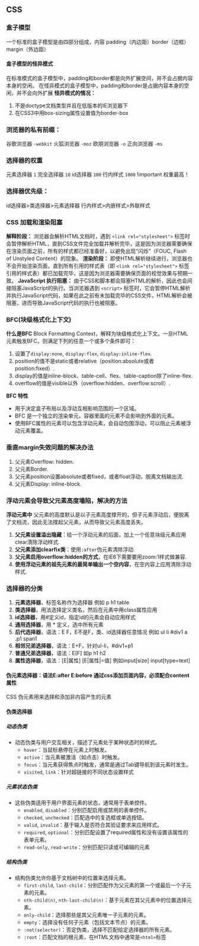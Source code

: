 ## CSS

### 盒子模型
一个标准的盒子模型是由四部分组成，内容 padding（内边距）border（边框）margin（外边距）

#### 盒子模型的怪异模式
在标准模式的盒子模型中，padding和border都是向外扩展空间，并不会占据内容本身的空闲。
在怪异模式的盒子模型中，padding和border是占据内容本身的空闲，并不会向外扩展
**怪异模式的情况：**
1. 不是doctype文档类型并且在低版本的IE浏览器下
2. 在CSS3中用box-sizing属性设置值为border-box

### 浏览器的私有前缀：
谷歌浏览器 `-webkit`
火狐浏览器 `-moz`
欧朋浏览器 `-o`
正向浏览器 `-ms`

### 选择器的权重
元素选择器 `1`
完全选择器 `10`
id选择器 `100`
行内样式 `1000`
!important 权重最高！

### 选择器优先级：
id选择器>类选择器>元素选择器 行内样式>内嵌样式>外联样式

### CSS 加载和渲染阻塞
**解释阶段：**
浏览器会解析HTML文档时，遇到 `<link rel="stylesheet">` 标签时会暂停解析HTML，直到CSS文件完全加载并解析完毕，这是因为浏览器需要确保在渲染页面之前，所有的样式都已经准备好，以避免出现“闪烁”（FOUC, Flash of Unstyled Content）的现象。
**渲染阶段：**
即使HTML解析继续进行，浏览器也不会开始渲染页面，直到所有引用的样式表（即 `<link rel="stylesheet">` 标签引用的样式表）都已加载完毕，这是因为浏览器需要确保页面的视觉效果与预期一致。
**JavaScript 执行阻塞：**
由于CSS和脚本都会阻塞HTML的解析，因此也会间接阻塞JavaScript的执行。当浏览器遇到 `<script>` 标签时，它会暂停HTML解析并执行JavaScript代码，如果在此之前有未加载完毕的CSS文件，HTML解析会被阻塞，进而导致JavaScript代码的执行也被阻塞。

### BFC(块级格式化上下文)
**什么是BFC**
Block Formatting Context，解释为块级格式化上下文。一旦HTML元素触发BFC，则满足下列的任意一个或多个条件即可：
1. 设置了`display:none`, `display:flex`, `display:inline-flex`.
2. position的值不是static或者relative（position:absolute或者position:fixed）.
3. display的值是inline-block、table-cell、flex、table-caption除了inline-flex.
4. overflow的值是visible以外（overflow:hidden、overflow:scroll）.

**BFC 特性**
- 用于决定盒子布局以及浮动互相影响范围的一个区域。
- BFC 是一个独立的渲染单元，容器里面的元素不会影响到外面的元素。
- 使用BFC属性的元素可以包含浮动元素，会自动包围浮动，可以阻止元素被浮动元素覆盖。

### 垂直margin失效问题的解决办法
1. 父元素Overflow: hidden.
2. 父元素Border.
3. 父元素position设置absolute或者fixed，或者float浮动，脱离文档输出流.
4. 父元素Display: inline-block.

### 浮动元素会导致父元素高度塌陷，解决的方法
**浮动元素中**
父元素的高度默认是以子元素高度撑开的，但子元素浮动后，便脱离了文档流，因此无法撑起父元素，从而导致父元素高度丢失。
1. **父元素设置溢出隐藏**：给一个浮动元素的后面，加上一个任意块级元素应用clear清除浮动样式.
2. **父元素添加clearfix类**：使用`:after`伪元素清除浮动.
3. **父元素启用overflow:hidden的方式**，在IE6下需要要用zoom:1样式做兼容.
4. **使用浮动元素的祖先元素的最简单输出一个空内容**，在空内容上应用清除浮动样式.

### 选择器的分类
1. **元素选择器**，标签名称作为选择器 例如 p h1 table
2. **类选择器**，用法选择定义类名，然后在元素中用class属性应用
3. **id选择器**，用#定义id，指定id的元素会自动应用样式
4. **通用选择器**，用 * 定义，选中所有元素
5. **后代选择器**，语法：E F，E不是F，类、id选择器任意情况 例如 ul li #div1 a .p1 span1
6. **相邻兄弟选择器**，语法：E+F，针对ul-li，#div1+p1
7. **普通兄弟选择器**，语法：E[F] 如p h1 h2
8. **属性选择器**，语法：[E|属性] [E|属性|=值] 例如input[size] input[type=text]

#### 伪元素选择器：语法E:after E:before 通过css添加页面内容，必须配合content属性
CSS 伪元素用来选择和添加非内容产生的元素

#### **伪类选择器**
##### 动态伪类
- 动态伪类与用户交互相关，描述了元素处于某种状态时的样式。
  - `hover`：当鼠标悬停在元素上时触发。
  - `active`：当元素被激活（如点击）时触发。
  - `focus`：当元素获得焦点时触发，通常是通过Tab键导航到该元素时发生。
  - `visited`, `link`：针对超链接的不同状态设置样式

##### 元素状态伪类
- 这些伪类适用于用户界面元素的状态，通常用于表单控件。
  - `enabled`, `disabled`：分别匹配启用或禁用的表单控件。
  - `checked`, `unchecked`：匹配选中的复选框或单选按钮。
  - `valid`, `invalid`：基于输入是否符合其验证要求来应用样式。
  - `required`, `optional`：分别匹配设置了required属性和没有设置该属性的表单元素。
  - `read-only`, `read-write`：分别匹配只读或可编辑的元素

##### 结构伪类
- 结构伪类允许你基于文档树中的位置来选择元素。
  - `first-child`, `last-child`：分别匹配作为父元素的第一个或最后一个子元素的元素。
  - `nth-child(n)`, `nth-last-child(n)`：基于元素在其父元素中的位置选择元素。
  - `only-child`：选择那些是其父元素唯一子元素的元素。
  - `empty`：选择没有任何子元素（包括文本节点）的元素。
  - `:not(selector)`：否定伪类，选择不匹配给定选择器的所有元素。
  - `:root`：匹配文档的根元素，在HTML文档中通常是`<html>`标签
